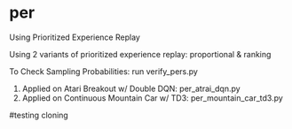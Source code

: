 # per
Using Prioritized Experience Replay

Using 2 variants of prioritized experience replay: proportional & ranking

To Check Sampling Probabilities: run verify_pers.py

1) Applied on Atari Breakout w/ Double DQN: per_atrai_dqn.py
2) Applied on Continuous Mountain Car w/ TD3: per_mountain_car_td3.py

#testing cloning
